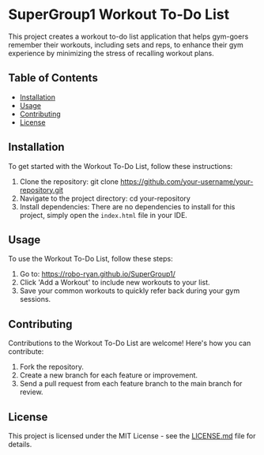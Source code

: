 # SuperGroup1 Workout To-Do List

This project creates a workout to-do list application that helps gym-goers remember their workouts, including sets and reps, to enhance their gym experience by minimizing the stress of recalling workout plans.

## Table of Contents

- [Installation](#installation)
- [Usage](#usage)
- [Contributing](#contributing)
- [License](#license)

## Installation

To get started with the Workout To-Do List, follow these instructions:

1. Clone the repository:
   git clone https://github.com/your-username/your-repository.git
2. Navigate to the project directory:
   cd your-repository
3. Install dependencies:
   There are no dependencies to install for this project, simply open the `index.html` file in your IDE.


## Usage

To use the Workout To-Do List, follow these steps:

1. Go to: https://robo-ryan.github.io/SuperGroup1/
2. Click 'Add a Workout' to include new workouts to your list.
3. Save your common workouts to quickly refer back during your gym sessions.


## Contributing

Contributions to the Workout To-Do List are welcome! Here's how you can contribute:

1. Fork the repository.
2. Create a new branch for each feature or improvement.
3. Send a pull request from each feature branch to the main branch for review.
 
## License

This project is licensed under the MIT License - see the [LICENSE.md](LICENSE) file for details.